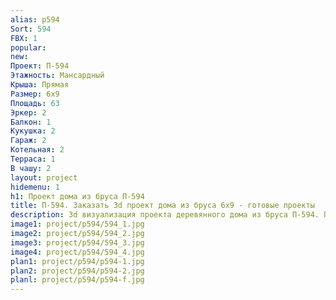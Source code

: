 ```yaml
---
alias: p594
Sort: 594
FBX: 1
popular: 
new: 
Проект: П-594
Этажность: Мансардный
Крыша: Прямая
Размер: 6х9
Площадь: 63
Эркер: 2
Балкон: 1
Кукушка: 2
Гараж: 2
Котельная: 2
Терраса: 1
В чашу: 2
layout: project
hidemenu: 1
h1: Проект дома из бруса П-594
title: П-594. Заказать 3d проект дома из бруса 6х9 - готовые проекты
description: 3d визуализация проекта деревянного дома из бруса П-594. Площадь 63 м2, размер 6х9. Вы можете внести любые изменения в проект.
image1: project/p594/594_1.jpg
image2: project/p594/594_2.jpg
image3: project/p594/594_3.jpg
image4: project/p594/594_4.jpg
plan1: project/p594/p594-1.jpg
plan2: project/p594/p594-2.jpg
planl: project/p594/p594-f.jpg
---
```

